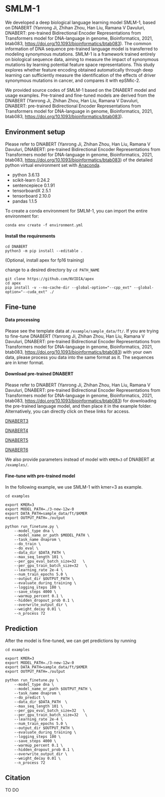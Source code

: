 # SMLM-1

​We developed a deep biological language learning model SMLM-1, based on DNABERT (Yanrong Ji, Zhihan Zhou, Han Liu, Ramana V Davuluri, DNABERT: pre-trained Bidirectional Encoder Representations from Transformers model for DNA-language in genome, Bioinformatics, 2021, btab083, https://doi.org/10.1093/bioinformatics/btab083). The common information of DNA sequence pre-trained language model is transferred to modeling synonymous mutations. SMLM-1 is a framework trained entirely on biological sequence data, aiming to measure the impact of synonymous mutations by learning potential feature space representations. This study explores whether feature encoding obtained automatically through deep learning can sufficiently measure the identification of the effects of driver synonymous mutations in cancer, and compares it with epSMic-2.

​We provided source codes of SMLM-1 based on the DNABERT model and usage examples. Pre-trained and fine-tuned models are derived from the DNABERT (Yanrong Ji, Zhihan Zhou, Han Liu, Ramana V Davuluri, DNABERT: pre-trained Bidirectional Encoder Representations from Transformers model for DNA-language in genome, Bioinformatics, 2021, btab083, https://doi.org/10.1093/bioinformatics/btab083). 

## Environment setup

Please refer to DNABERT (Yanrong Ji, Zhihan Zhou, Han Liu, Ramana V Davuluri, DNABERT: pre-trained Bidirectional Encoder Representations from Transformers model for DNA-language in genome, Bioinformatics, 2021, btab083, https://doi.org/10.1093/bioinformatics/btab083) of the detailed python virtual environment set with [Anaconda](https://docs.anaconda.com/anaconda/install/linux/). 

- python 3.6.13
- scikit-learn 0.24.2
- sentencepiece 0.1.91
- tensorboardX 2.5.1
- tensorboard 2.10.0
- pandas 1.1.5

To create a conda environment for SMLM-1, you can import the entire environment for:

```
conda env create -f environment.yml
```

#### Install the requirements

```
cd DNABERT
python3 -m pip install --editable .
```

(Optional, install apex for fp16 training)

change to a desired directory by `cd PATH_NAME`

```
git clone https://github.com/NVIDIA/apex
cd apex
pip install -v --no-cache-dir --global-option="--cpp_ext" --global-option="--cuda_ext" ./
```

## Fine-tune 

#### Data processing

Please see the template data at `/example/sample_data/ft/`. If you are trying to fine-tune DNABERT (Yanrong Ji, Zhihan Zhou, Han Liu, Ramana V Davuluri, DNABERT: pre-trained Bidirectional Encoder Representations from Transformers model for DNA-language in genome, Bioinformatics, 2021, btab083, https://doi.org/10.1093/bioinformatics/btab083) with your own data, please process you data into the same format as it. The sequences are in kmer format.

#### Download pre-trained DNABERT

Please refer to DNABERT (Yanrong Ji, Zhihan Zhou, Han Liu, Ramana V Davuluri, DNABERT: pre-trained Bidirectional Encoder Representations from Transformers model for DNA-language in genome, Bioinformatics, 2021, btab083, https://doi.org/10.1093/bioinformatics/btab083) for downloading the pre-trained language model, and then place it in the example folder. Alternatively, you can directly click on these links for access. 

[DNABERT3](https://drive.google.com/file/d/1nVBaIoiJpnwQxiz4dSq6Sv9kBKfXhZuM/view?usp=sharing)

[DNABERT4](https://drive.google.com/file/d/1V7CChcC6KgdJ7Gwdyn73OS6dZR_J-Lrs/view?usp=sharing)

[DNABERT5](https://drive.google.com/file/d/1KMqgXYCzrrYD1qxdyNWnmUYPtrhQqRBM/view?usp=sharing)

[DNABERT6](https://drive.google.com/file/d/1BJjqb5Dl2lNMg2warsFQ0-Xvn1xxfFXC/view?usp=sharing)

We also provide parameters instead of model with `KMER=3`  of DNABERT at `/examples/`.

#### Fine-tune with pre-trained model

In the following example,  we use SMLM-1 with kmer=3 as example. 

```
cd examples

export KMER=3
export MODEL_PATH=./3-new-12w-0
export DATA_PATH=sample_data/ft/$KMER
export OUTPUT_PATH=./output
  
python run_finetune.py \
    --model_type dna \
    --model_name_or_path $MODEL_PATH \
    --task_name dnaprom \
    --do_train \
    --do_eval \
    --data_dir $DATA_PATH \
    --max_seq_length 101 \
    --per_gpu_eval_batch_size=32   \
    --per_gpu_train_batch_size=32   \
    --learning_rate 2e-4 \
    --num_train_epochs 5.0 \
    --output_dir $OUTPUT_PATH \
    --evaluate_during_training \
    --logging_steps 100 \
    --save_steps 4000 \
    --warmup_percent 0.1 \
    --hidden_dropout_prob 0.1 \
    --overwrite_output_dir \
    --weight_decay 0.01 \	
    --n_process 72
```



## Prediction

After the model is fine-tuned, we can get predictions by running

```$
cd examples

export KMER=3
export MODEL_PATH=./3-new-12w-0
export DATA_PATH=sample_data/ft/$KMER
export OUTPUT_PATH=./output

python run_finetune.py \
    --model_type dna \
    --model_name_or_path $OUTPUT_PATH \
    --task_name dnaprom \
    --do_predict \
    --data_dir $DATA_PATH  \
    --max_seq_length 101 \
    --per_gpu_eval_batch_size=32   \
    --per_gpu_train_batch_size=32   \
    --learning_rate 2e-4 \
    --num_train_epochs 5.0 \
    --output_dir $OUTPUT_PATH \
    --evaluate_during_training \
    --logging_steps 100 \
    --save_steps 4000 \
    --warmup_percent 0.1 \
    --hidden_dropout_prob 0.1 \
    --overwrite_output_dir \
    --weight_decay 0.01 \	
    --n_process 72
```

 

## Citation

TO DO
